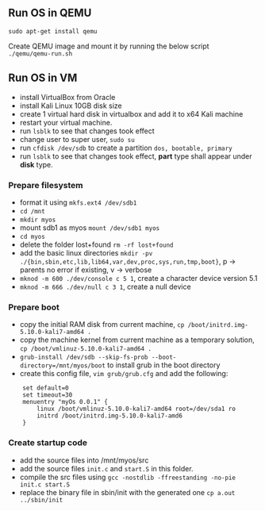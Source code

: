 ## Run OS in QEMU
`sudo apt-get install qemu`

Create QEMU image and mount it by running the below script\
`./qemu/qemu-run.sh`

## Run OS in VM
* install VirtualBox from Oracle
* install Kali Linux 10GB disk size
* create 1 virtual hard disk in virtualbox and add it to x64 Kali machine
* restart your virtual machine.
* run `lsblk` to see that changes took effect
* change user to super user, `sudo su`
* run `cfdisk /dev/sdb` to create a partition `dos, bootable, primary`
* run `lsblk` to see that changes took effect, **part** type shall appear under **disk** type.

### Prepare filesystem
* format it using `mkfs.ext4 /dev/sdb1`
* `cd /mnt`
* `mkdir myos`
* mount sdb1 as myos `mount /dev/sdb1 myos`
* `cd myos`
* delete the folder lost+found `rm -rf lost+found`
* add the basic linux directories `mkdir -pv ./{bin,sbin,etc,lib,lib64,var,dev,proc,sys,run,tmp,boot}`, p -> parents no error if existing, v -> verbose
* `mknod -m 600 ./dev/console c 5 1`, create a character device version 5.1
* `mknod -m 666 ./dev/null c 3 1`, create a null device

### Prepare boot
* copy the initial RAM disk from current machine, `cp /boot/initrd.img-5.10.0-kali7-amd64 .`
* copy the machine kernel from current machine as a temporary solution, `cp /boot/vmlinuz-5.10.0-kali7-amd64 .`
* `grub-install /dev/sdb --skip-fs-prob --boot-directory=/mnt/myos/boot` to install grub in the boot directory
* create this config file, `vim grub/grub.cfg` and add the following:
```
    set default=0
    set timeout=30
    menuentry "myOs 0.0.1" {
        linux /boot/vmlinuz-5.10.0-kali7-amd64 root=/dev/sda1 ro
        initrd /boot/initrd.img-5.10.0-kali7-amd6
    }
```

### Create startup code
* add the source files into /mnt/myos/src
* add the source files `init.c` and `start.S` in this folder.
* compile the src files using `gcc -nostdlib -ffreestanding -no-pie init.c start.S`
* replace the binary file in sbin/init with the generated one `cp a.out ../sbin/init`
